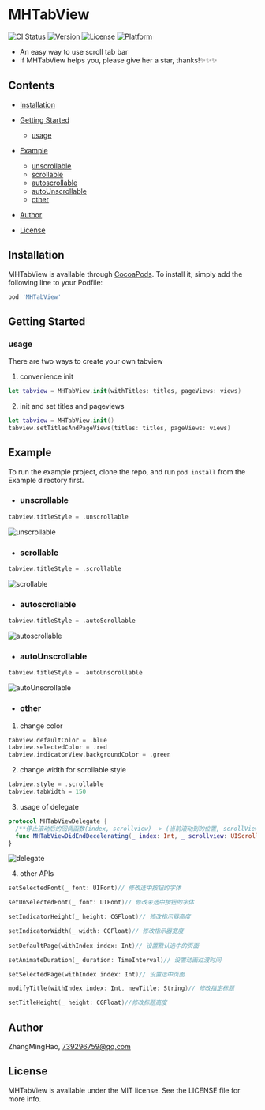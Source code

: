 # MHTabView

[![CI Status](https://img.shields.io/travis/ZhangMingHao/MHTabView.svg?style=flat)](https://travis-ci.org/ZhangMingHao/MHTabView)
[![Version](https://img.shields.io/cocoapods/v/MHTabView.svg?style=flat)](https://cocoapods.org/pods/MHTabView)
[![License](https://img.shields.io/cocoapods/l/MHTabView.svg?style=flat)](https://github.com/feaskters/MHTabView/blob/master/LICENSE)
[![Platform](https://img.shields.io/cocoapods/p/MHTabView.svg?style=flat)](https://cocoapods.org/pods/MHTabView)

- An easy way to use scroll tab bar
- If MHTabView helps you, please give her a star, thanks!✨✨✨

## Contents

- [Installation](#Installation)

- [Getting Started](#Getting-Started)
  + [usage](#usage)

- [Example](#Example)
  + [unscrollable](#unscrollable)
  + [scrollable](#scrollable)
  + [autoscrollable](#autoscrollable)
  + [autoUnscrollable](#autoUnscrollable)
  + [other](#other)
- [Author](#Author)
- [License](#License)

## Installation

MHTabView is available through [CocoaPods](https://cocoapods.org). To install
it, simply add the following line to your Podfile:

```ruby
pod 'MHTabView'
```

## Getting Started

### usage

There are two ways to create your own tabview

 1. convenience init
 ```swift
 let tabview = MHTabView.init(withTitles: titles, pageViews: views)
 ```
 
 2. init and set titles and pageviews
 ```swift
 let tabview = MHTabView.init()
 tabview.setTitlesAndPageViews(titles: titles, pageViews: views)
 ```

## Example

To run the example project, clone the repo, and run `pod install` from the Example directory first.

 - ### unscrollable

```swift
tabview.titleStyle = .unscrollable
```
![unscrollable](https://s1.ax1x.com/2020/04/27/JfzBqg.gif)

 - ### scrollable

```swift
tabview.titleStyle = .scrollable
```

![scrollable](https://s1.ax1x.com/2020/04/27/JfgfKS.gif)

 - ### autoscrollable

```swift
tabview.titleStyle = .autoScrollable
```

![autoscrollable](https://s1.ax1x.com/2020/04/27/JfzrZQ.gif)

 - ### autoUnscrollable

```swift
tabview.titleStyle = .autoUnscrollable
```

![autoUnscrollable](https://s1.ax1x.com/2020/04/27/Jfz0sS.gif)

 - ### other
 
  1. change color
  ```swift
  tabview.defaultColor = .blue
  tabview.selectedColor = .red
  tabview.indicatorView.backgroundColor = .green
  ```
  
  2. change width for scrollable style
  ```swift
  tabview.style = .scrollable
  tabview.tabWidth = 150
  ```
  
  3. usage of delegate
  
  ```swift
  protocol MHTabViewDelegate {
    /**停止滚动后的回调函数(index, scrollview) -> (当前滚动到的位置, scrollView属性 )*/
    func MHTabViewDidEndDecelerating(_ index: Int, _ scrollview: UIScrollView)
  }
  ```
  
  ![delegate](https://s1.ax1x.com/2020/04/27/JfgEAs.gif)
  
  4. other APIs
  ```swift
  setSelectedFont(_ font: UIFont)// 修改选中按钮的字体
  
  setUnSelectedFont(_ font: UIFont)// 修改未选中按钮的字体
  
  setIndicatorHeight(_ height: CGFloat)// 修改指示器高度
  
  setIndicatorWidth(_ width: CGFloat)// 修改指示器宽度
   
  setDefaultPage(withIndex index: Int)// 设置默认选中的页面

  setAnimateDuration(_ duration: TimeInterval)// 设置动画过渡时间
  
  setSelectedPage(withIndex index: Int)// 设置选中页面
  
  modifyTitle(withIndex index: Int, newTitle: String)// 修改指定标题

  setTitleHeight(_ height: CGFloat)//修改标题高度
  ```


## Author

ZhangMingHao, 739296759@qq.com

## License

MHTabView is available under the MIT license. See the LICENSE file for more info.
